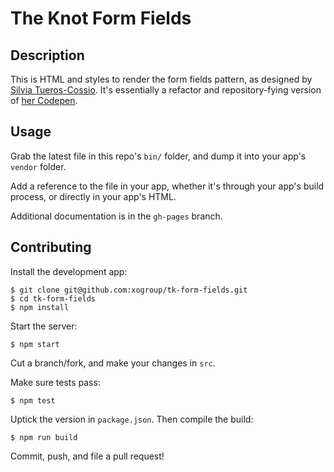 # The Knot Form Fields

## Description

This is HTML and styles to render the form fields pattern, as designed by [Silvia
Tueros-Cossio](mailto:stueros-cossio@xogrp.com). It's essentially a refactor and
repository-fying version of [her Codepen](https://codepen.io/silviatc/pen/OXpMKL).

## Usage

Grab the latest file in this repo's `bin/` folder, and dump it into your app's
`vendor` folder.

Add a reference to the file in your app, whether it's through your app's build
process, or directly in your app's HTML.

Additional documentation is in the `gh-pages` branch.

## Contributing

Install the development app:

```
$ git clone git@github.com:xogroup/tk-form-fields.git
$ cd tk-form-fields
$ npm install
```

Start the server:

```
$ npm start
```

Cut a branch/fork, and make your changes in `src`.

Make sure tests pass:

```
$ npm test
```

Uptick the version in `package.json`. Then compile the build:

```
$ npm run build
```

Commit, push, and file a pull request!
